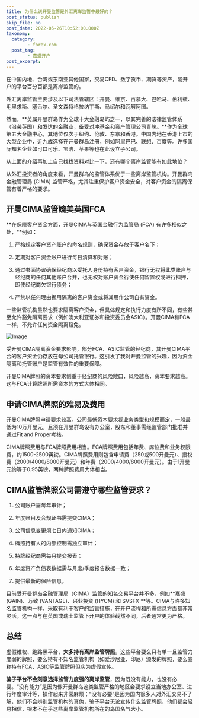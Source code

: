 ```yaml
---
title: 为什么说开曼监管是外汇离岸监管中最好的？
post_status: publish
skip_file: no
post_date: 2022-05-26T10:52:00.000Z
taxonomy:
  category:
        - forex-com
  post_tag:
        - 嘉盛开户
post_excerpt: 
---
```

在中国内地、台湾或东南亚其他国家，交易CFD、数字货币、期货等资产，能开户的平台百分百都是离岸监管的。

外汇离岸监管主要涉及以下司法管辖区：开曼、维京、百慕大、巴哈马、伯利兹、毛里求斯、塞舌尔、圣文森特格拉纳丁斯、马绍尔和瓦努阿图。

然而，**英属开曼群岛作为全球十大金融岛屿之一，以其完善的法律监管体系（沿袭英国）和发达的金融业，备受对冲基金和资产管理公司青睐。**作为全球第五大金融中心，其地位仅次于纽约、伦敦、东京和香港。中国内地在香港上市的大型企业中，近九成选择在开曼群岛注册，例如阿里巴巴、联想、百度等。许多国际知名企业如可口可乐、宝洁、苹果等也在此设立子公司。

从上面的介绍再加上自己找找资料对比一下，还有哪个离岸监管能有如此地位？

从外汇投资者的角度来看，开曼群岛的监管体系优于一些离岸监管机构。开曼群岛金融管理局 (CIMA) 监管严格，尤其注重保护客户资金安全，对客户资金的隔离保管有着严格的要求。

## 开曼CIMA监管媲美英国FCA

**在保障客户资金方面，开曼CIMA与英国金融行为监管局 (FCA) 有许多相似之处，**例如：

1. 严格规定客户资产账户的命名规则，确保资金存放于客户名下；

1. 定期对客户资金账户进行每日清算和对账；

1. 通过书面协议确保经纪商以受托人身份持有客户资金，银行无权将此类账户与经纪商的任何其他账户合并，也无权对账户资金行使任何留置权或进行扣押，即使经纪商欠银行债务；

1. 严禁以任何理由挪用隔离的客户资金或将其用作公司自有资金。

一些监管机构虽然也要求隔离客户资金，但具体规定和执行力度有所不同，有些甚至允许豁免隔离要求（例如澳大利亚证券和投资委员会ASIC）。开曼CIMA和FCA一样，不允许任何资金隔离豁免。

![Image](https://prod-files-secure.s3.us-west-2.amazonaws.com/39ed1227-6d7d-4570-be36-9ccd4a2c4241/bd849744-3fcb-4a37-8312-357962c8f065/image.png?X-Amz-Algorithm=AWS4-HMAC-SHA256&X-Amz-Content-Sha256=UNSIGNED-PAYLOAD&X-Amz-Credential=ASIAZI2LB466XFULZKRE%2F20250829%2Fus-west-2%2Fs3%2Faws4_request&X-Amz-Date=20250829T041353Z&X-Amz-Expires=3600&X-Amz-Security-Token=IQoJb3JpZ2luX2VjEFwaCXVzLXdlc3QtMiJHMEUCIQDRIp6Mr1tnTmg2J8jtj9ciYm8iIYEfCNbJYe2%2FMPJVSQIgdmLZMDxAcxe3S8a3VfiXotHqrEeOtsvCOCHPCbjJBC4qiAQItf%2F%2F%2F%2F%2F%2F%2F%2F%2F%2FARAAGgw2Mzc0MjMxODM4MDUiDCCikv2YW3ddOgvWiyrcA%2FFId%2Fk%2BIQA1jJUnKR2tlHcW%2FR4QhhR3J%2FcizhBKcUDJ4eymicaKhm06kXwA0L80hyYHNhyVaeg5TfoXNyLu2R%2Frd6LhwsBzbi0ovjj0%2BlXwDw9lGSjRcM3rK04U0rQnaqdY3VKjpeT%2BTJgd65y%2BoXLpblmIVSTGaRSzH2bDtRZOf4DPJTpi4UBgzYqIoJ0XvJgHCAmuz1smgOmsoDVyphm%2F2c5d%2Bo7juVEeeQyuFqYTHxj%2FkmAbHwbbOrq06nhL0HkgEOnODyTpAqw154s4dk2LOVowX4RggbxMfrC2ggSIqAlFvq4%2FnIxp8XRg3fLGeENZulQtK%2Bp6cHX1tlHbr0DroD96VFfrU%2BaK%2FGuIjFbGUX1g4oo87OxMHURG3kOizufBPDsI7wdMOWSi9DMRPw2TY7b2U2MD8gQ2FdYyjlGlHG7Az7bEXNgZx%2B41vJrc%2BJDu%2FuiPVbUlLiSz%2BLLnSn62xU2QrexYNvr3XzJNDA0YqJHN1aQ4a1%2BigfDfvhoZJgn5y5tUWdPAmqxEP%2BgP6v9jATTPq%2BYTBhiEufTAoY2gxksQU6utHZ5W9ZAL%2FwKMDTKoQCRtqql834Bxdq87eVfiKKwfmdybHgZzhU9vfTRgVHoeNBeun3Vh%2BYuLMKvDxMUGOqUBwHBgjBu2gT8KcFB9joEu0RNk4HIjXgHI7%2BsilOux9ZHuEQhC2gPA2nyQBq9M53YwcDAZ0b43MZOXrlVCudTBFOvrP%2F6ZZBatwWmae3q75Zsqwig7C1OhRsV4gsY2NXzAGnbesIHLXA9VF9HqiAZdTj8AWtez4%2BykpoRCjYOOI4YZ6xUirD%2FvHPMyE%2FYb0h69xGWuD8HFe5abBhpFqeO3NRvdoktk&X-Amz-Signature=f801dce98ea46c91b41b5b7bd7394b498415e13c5721f2b3bd41506dcac62460&X-Amz-SignedHeaders=host&x-amz-checksum-mode=ENABLED&x-id=GetObject)

受开曼CIMA隔离资金要求影响，部分FCA、ASIC监管的经纪商，其开曼CIMA平台的客户资金仍存放在母公司托管银行。这引发了我对开曼监管的兴趣，因为资金隔离和托管账户是监管有效性的重要保障。

开曼CIMA牌照的资本要求侧重于经纪商的风险敞口，风险越高，资本要求越高。这与FCA计算牌照所需资本的方式大体相同。

## **申请CIMA牌照的难易及费用**

开曼CIMA牌照申请要求较高。公司最低资本要求视业务类型和规模而定，一般最低为10万开曼元，且须在开曼群岛设有办公室，股东和董事需经监管部门批准并通过Fit and Proper考核。

CIMA牌照费用与FCA牌照费用相当。FCA牌照费用包括年费、席位费和业务权限费，约1500-2500英镑。CIMA牌照费用则包含申请费（250或500开曼元）、授权费（2000/4000/8000开曼元）和年费（2000/4000/8000开曼元）。由于1开曼元约等于0.95英镑，两种牌照费用大体相当。

## CIMA监管牌照公司需遵守哪些监管要求？

1. 公司账户需每年审计；

1. 年度账目及合规证书需提交CIMA；

1. 公司信息变更须七日内通知CIMA；

1. 牌照持有人的内部控制需独立审计；

1. 持牌经纪商需每月提交报表；

1. 年度资产负债表数据需与月度/季度报告数据一致；

1. 提供最新的保险信息。

目前受开曼群岛金融管理局（CIMA）监管的知名交易平台并不多，例如**嘉盛 (GAIN)、万致 (VANTAGE)、兴业投资 (HYCM) 和 SVSFX **等。CIMA与许多知名监管机构一样，采取有利于客户的监管措施，在开户流程和所需信息方面都非常灵活。这一点与在英国或瑞士监管下开户的体验截然不同，后者通常更为严格。

## 总结

虚假维权、跑路黑平台，**大多持有离岸监管牌照**。这些平台要么只有单一且监管力度弱的牌照，要么持有不知名监管机构（如爱沙尼亚、印尼）颁发的牌照，要么宣称持有FCA、ASIC等监管牌照但实为虚假宣传。

**骗子平台不会刻意选择监管力度强的离岸监管**，因为既没有能力，也没有必要。“没有能力”是因为像开曼群岛这类监管严格的地区会要求设立当地办公室、进行年度审计等，操作起来非常麻烦；“没有必要”是因为国内很多人对外汇交易不了解，他们不会辨别监管机构的真伪，骗子平台无论宣传什么监管牌照，他们都会轻易相信，根本不在乎这些离岸监管机构所在的岛国名气大小。